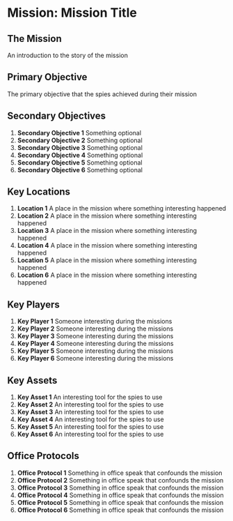 <link href="MissionAccomplished.css" rel="stylesheet"></link>

# Mission: Mission Title
## The Mission
An introduction to the story of the mission

## Primary Objective
The primary objective that the spies achieved during their mission

## Secondary Objectives
1. **Secondary Objective 1** Something optional
2. **Secondary Objective 2** Something optional  
3. **Secondary Objective 3** Something optional
4. **Secondary Objective 4** Something optional
5. **Secondary Objective 5** Something optional
6. **Secondary Objective 6** Something optional

## Key Locations
1. **Location 1** A place in the mission where something interesting happened  
2. **Location 2** A place in the mission where something interesting happened 
3. **Location 3** A place in the mission where something interesting happened
4. **Location 4** A place in the mission where something interesting happened
5. **Location 5** A place in the mission where something interesting happened
6. **Location 6** A place in the mission where something interesting happened

## Key Players
1. **Key Player 1** Someone interesting during the missions
2. **Key Player 2** Someone interesting during the missions
3. **Key Player 3** Someone interesting during the missions
4. **Key Player 4** Someone interesting during the missions
5. **Key Player 5** Someone interesting during the missions
6. **Key Player 6** Someone interesting during the missions

## Key Assets
1. **Key Asset 1** An interesting tool for the spies to use
2. **Key Asset 2** An interesting tool for the spies to use
3. **Key Asset 3** An interesting tool for the spies to use
4. **Key Asset 4** An interesting tool for the spies to use
5. **Key Asset 5** An interesting tool for the spies to use
6. **Key Asset 6** An interesting tool for the spies to use

## Office Protocols
1. **Office Protocol 1** Something in office speak that confounds the mission
2. **Office Protocol 2** Something in office speak that confounds the mission
3. **Office Protocol 3** Something in office speak that confounds the mission
4. **Office Protocol 4** Something in office speak that confounds the mission
5. **Office Protocol 5** Something in office speak that confounds the mission
6. **Office Protocol 6** Something in office speak that confounds the mission

